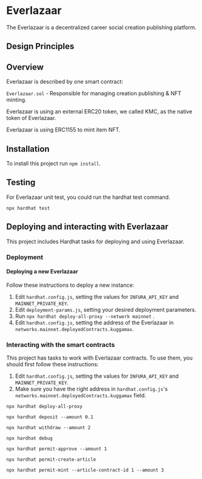 # Everlazaar

The Everlazaar is a decentralized career social creation publishing platform.

## Design Principles

## Overview

Everlazaar is described by one smart contract:

`Everlazaar.sol` - Responsible for managing creation publishing & NFT minting.

Everlazaar is using an external ERC20 token, we called KMC, as the native token of Everlazaar.

Everlazaar is using ERC1155 to mint item NFT.

## Installation

To install this project run `npm install`.

## Testing

For Everlazaar unit test, you could run the hardhat test command.

```
npx hardhat test
```

## Deploying and interacting with Everlazaar

This project includes Hardhat tasks for deploying and using Everlazaar.

### Deployment

#### Deploying a new Everlazaar

Follow these instructions to deploy a new instance:

1. Edit `hardhat.config.js`, setting the values for `INFURA_API_KEY` and `MAINNET_PRIVATE_KEY`.
2. Edit `deployment-params.js`, setting your desired deployment parameters.
3. Run `npx hardhat deploy-all-proxy --network mainnet` .
4. Edit `hardhat.config.js`, setting the address of the Everlazaar in `networks.mainnet.deployedContracts.kuggamax`.

### Interacting with the smart contracts

This project has tasks to work with Everlazaar contracts. To use them, you should first follow these instructions:

1. Edit `hardhat.config.js`, setting the values for `INFURA_API_KEY` and `MAINNET_PRIVATE_KEY`.
2. Make sure you have the right address in `hardhat.config.js`'s `networks.mainnet.deployedContracts.kuggamax` field.

```
npx hardhat deploy-all-proxy

npx hardhat deposit --amount 0.1

npx hardhat withdraw --amount 2

npx hardhat debug

npx hardhat permit-approve --amount 1

npx hardhat permit-create-article
 
npx hardhat permit-mint --article-contract-id 1 --amount 3
```

